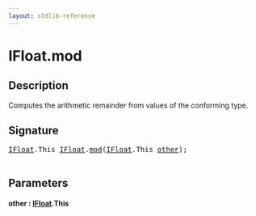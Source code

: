 ```yaml
---
layout: stdlib-reference
---
```


# IFloat\.mod

## Description

Computes the arithmetic remainder from values of the conforming type.




## Signature 

<pre>
<a href="../interfaces/ifloat-01/index" class="code_type">IFloat</a>.<span class="code_keyword">This</span> <a href="../interfaces/ifloat-01/index" class="code_type">IFloat</a>.<a href="mod">mod</a>(<a href="../interfaces/ifloat-01/index" class="code_type">IFloat</a>.<span class="code_keyword">This</span> <a href="mod#decl-other" class="code_param">other</a>);

</pre>

## Parameters

####  <a id="decl-other"></a>other  : [IFloat](../interfaces/ifloat-01/index)\.This

